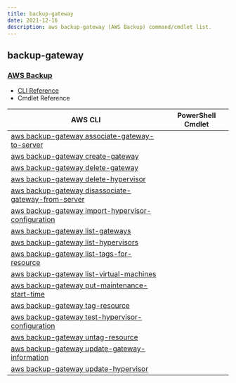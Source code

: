 ```yaml
---
title: backup-gateway
date: 2021-12-16
description: aws backup-gateway (AWS Backup) command/cmdlet list.
---
```


## backup-gateway

### [AWS Backup](https://aws.amazon.com/backup/)

* [CLI Reference](https://docs.aws.amazon.com/cli/latest/reference/backup-gateway/index.html)
* Cmdlet Reference

|AWS CLI|PowerShell Cmdlet|
|----|----|
|[aws backup-gateway associate-gateway-to-server](https://docs.aws.amazon.com/cli/latest/reference/backup-gateway/associate-gateway-to-server.html)||
|[aws backup-gateway create-gateway](https://docs.aws.amazon.com/cli/latest/reference/backup-gateway/create-gateway.html)||
|[aws backup-gateway delete-gateway](https://docs.aws.amazon.com/cli/latest/reference/backup-gateway/delete-gateway.html)||
|[aws backup-gateway delete-hypervisor](https://docs.aws.amazon.com/cli/latest/reference/backup-gateway/delete-hypervisor.html)||
|[aws backup-gateway disassociate-gateway-from-server](https://docs.aws.amazon.com/cli/latest/reference/backup-gateway/disassociate-gateway-from-server.html)||
|[aws backup-gateway import-hypervisor-configuration](https://docs.aws.amazon.com/cli/latest/reference/backup-gateway/import-hypervisor-configuration.html)||
|[aws backup-gateway list-gateways](https://docs.aws.amazon.com/cli/latest/reference/backup-gateway/list-gateways.html)||
|[aws backup-gateway list-hypervisors](https://docs.aws.amazon.com/cli/latest/reference/backup-gateway/list-hypervisors.html)||
|[aws backup-gateway list-tags-for-resource](https://docs.aws.amazon.com/cli/latest/reference/backup-gateway/list-tags-for-resource.html)||
|[aws backup-gateway list-virtual-machines](https://docs.aws.amazon.com/cli/latest/reference/backup-gateway/list-virtual-machines.html)||
|[aws backup-gateway put-maintenance-start-time](https://docs.aws.amazon.com/cli/latest/reference/backup-gateway/put-maintenance-start-time.html)||
|[aws backup-gateway tag-resource](https://docs.aws.amazon.com/cli/latest/reference/backup-gateway/tag-resource.html)||
|[aws backup-gateway test-hypervisor-configuration](https://docs.aws.amazon.com/cli/latest/reference/backup-gateway/test-hypervisor-configuration.html)||
|[aws backup-gateway untag-resource](https://docs.aws.amazon.com/cli/latest/reference/backup-gateway/untag-resource.html)||
|[aws backup-gateway update-gateway-information](https://docs.aws.amazon.com/cli/latest/reference/backup-gateway/update-gateway-information.html)||
|[aws backup-gateway update-hypervisor](https://docs.aws.amazon.com/cli/latest/reference/backup-gateway/update-hypervisor.html)||

